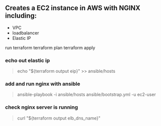 ## Creates a EC2 instance in AWS with NGINX including:

 - VPC
 - loadbalancer
 - Elastic IP

run terraform
terraform plan
terraform apply

### echo out elastic ip

> echo "${terraform output eip}" >> ansible/hosts

### add and run nginx with ansible

> ansible-playbook -i ansible/hosts ansible/bootstrap.yml -u ec2-user

### check nginx server is running

> curl "${terraform output elb_dns_name}"
